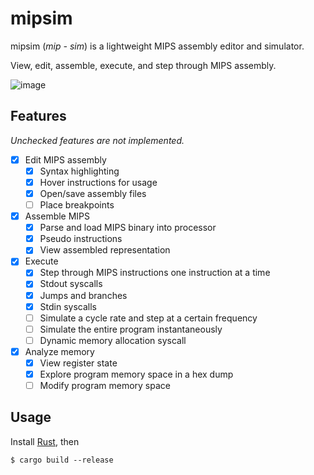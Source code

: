 # mipsim

mipsim (*mip - sim*) is a lightweight MIPS assembly editor and simulator.

View, edit, assemble, execute, and step through MIPS assembly.

![image](https://user-images.githubusercontent.com/11506439/225070341-cded5a82-a087-4894-9eb3-0db1629a6f37.png)

## Features

*Unchecked features are not implemented.*

- [x] Edit MIPS assembly
  - [x] Syntax highlighting
  - [x] Hover instructions for usage
  - [x] Open/save assembly files
  - [ ] Place breakpoints
- [x] Assemble MIPS
  - [x] Parse and load MIPS binary into processor
  - [x] Pseudo instructions
  - [x] View assembled representation
- [x] Execute
  - [x] Step through MIPS instructions one instruction at a time
  - [x] Stdout syscalls
  - [x] Jumps and branches
  - [x] Stdin syscalls
  - [ ] Simulate a cycle rate and step at a certain frequency
  - [ ] Simulate the entire program instantaneously
  - [ ] Dynamic memory allocation syscall
- [x] Analyze memory
  - [x] View register state
  - [x] Explore program memory space in a hex dump
  - [ ] Modify program memory space

## Usage

Install [Rust](https://rust-lang.org), then

```
$ cargo build --release
```
